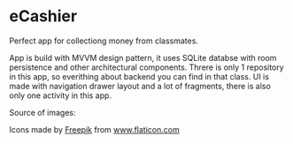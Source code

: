 # eCashier
<p>Perfect app for collectiong money from classmates.</p> <p>App is build with MVVM design pattern, it uses SQLite databse with room persistence and other architectural components.
Threre is only 1 repository in this app, so everithing about backend you can find in that class. UI is made with navigation drawer layout and a lot of fragments, there is also only one activity in this app.
</p>
<p>Source of images: <div>Icons made by <a href="https://www.flaticon.com/authors/freepik" title="Freepik">Freepik</a> from <a href="https://www.flaticon.com/" title="Flaticon">www.flaticon.com</a></div></p>
